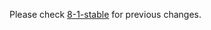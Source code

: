 
Please check [8-1-stable](https://github.com/rails/rails/blob/8-1-stable/actionpack/CHANGELOG.md) for previous changes.

